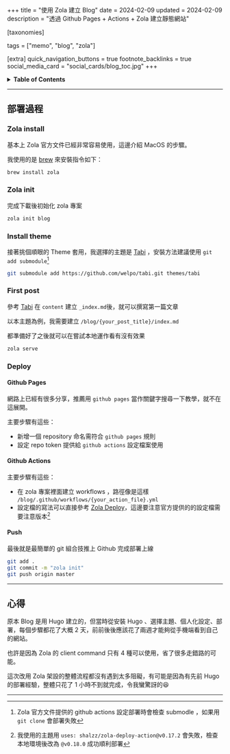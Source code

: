 +++
title = "使用 Zola 建立 Blog"
date = 2024-02-09
updated = 2024-02-09
description = "透過 Github Pages + Actions + Zola 建立靜態網站"

[taxonomies]

tags = ["memo", "blog", "zola"]

[extra]
quick_navigation_buttons = true
footnote_backlinks = true 
social_media_card = "social_cards/blog_toc.jpg"
+++
<details>
    <summary><b>Table of Contents</b></summary>
    <!-- toc -->
</details>

---

## 部署過程
### Zola install
基本上 Zola 官方文件已經非常容易使用，這邊介紹 MacOS 的步驟。

我使用的是 [brew](https://brew.sh/) 來安裝指令如下：
```bash
brew install zola
```

### Zola init
完成下載後初始化 zola 專案
```bash
zola init blog
```

### Install theme
接著挑個順眼的 Theme 套用，我選擇的主題是 [Tabi](https://github.com/welpo/tabi) ，安裝方法建議使用 `git add submodule`[^1]
```bash
git submodule add https://github.com/welpo/tabi.git themes/tabi
```

### First post
參考 [Tabi](https://github.com/welpo/tabi) 在 `content` 建立 `_index.md`後，就可以撰寫第一篇文章

以本主題為例，我需要建立 `/blog/{your_post_title}/index.md`

都準備好了之後就可以在嘗試本地運作看有沒有效果
```bash
zola serve
```

### Deploy
#### Github Pages 
網路上已經有很多分享，推薦用 `github pages` 當作關鍵字搜尋一下教學，就不在這展開。

主要步驟有這些：
- 新增一個 repository 命名需符合 `github pages` 規則
- 設定 repo token 提供給 `github actions` 設定檔案使用


#### Github Actions
主要步驟有這些：
- 在 zola 專案裡面建立 workflows ，路徑像是這樣 `/blog/.github/workflows/{your_action_file}.yml`
- 設定檔的寫法可以直接參考 [Zola Deploy](https://www.getzola.org/documentation/deployment/github-pages/)，這邊要注意官方提供的的設定檔需要注意版本[^2]

#### Push
最後就是最簡單的 git 組合技推上 Github 完成部署上線
```bash
git add .
git commit -m "zola init"
git push origin master
```
---

## 心得
原本 Blog 是用 Hugo 建立的，但當時從安裝 Hugo 、選擇主題、個人化設定、部署，每個步驟都花了大概 2 天，前前後後應該花了兩週才能夠從手機端看到自己的網站。

也許是因為 Zola 的 client command 只有 4 種可以使用，省了很多走錯路的可能。

這次改用 Zola 架設的整體流程都沒有遇到太多阻礙，有可能是因為有先前 Hugo 的部署經驗，整體只花了 1 小時不到就完成，令我蠻驚訝的😆

---

[^1]: Zola 官方文件提供的 github actions 設定部署時會檢查 submodle ，如果用 `git clone` 會部署失敗

[^2]: 我使用的主題用 `uses: shalzz/zola-deploy-action@v0.17.2` 會失敗，檢查本地環境後改為 `@v0.18.0` 成功順利部署
